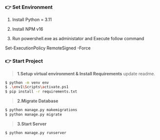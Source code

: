 
### 👉 Set Environment

1. Install Python = 3.11

2. Install NPM v16

3. Run powershell.exe as administator and Execute follow command
 
Set-ExecutionPolicy RemoteSigned -Force


### 👉 Start Project

> **1.Setup virtual environment & Install Requirements**
update readme.
```bash
$ python -m venv env
$ .\env1\Scripts\activate.ps1
$ pip install -r requirements.txt
```

> **2.Migrate Database**

```bash
$ python manage.py makemigrations
$ python manage.py migrate
```

> **3.Start Server**

```bash
$ python manage.py runserver
```